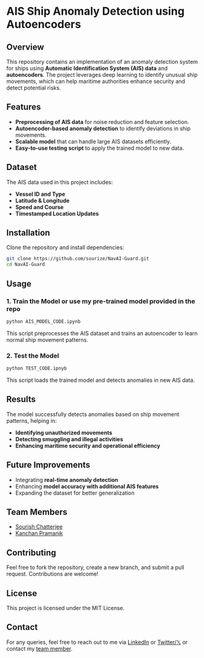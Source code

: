 # AIS Ship Anomaly Detection using Autoencoders

## Overview
This repository contains an implementation of an anomaly detection system for ships using **Automatic Identification System (AIS) data** and **autoencoders**. The project leverages deep learning to identify unusual ship movements, which can help maritime authorities enhance security and detect potential risks.

## Features
- **Preprocessing of AIS data** for noise reduction and feature selection.
- **Autoencoder-based anomaly detection** to identify deviations in ship movements.
- **Scalable model** that can handle large AIS datasets efficiently.
- **Easy-to-use testing script** to apply the trained model to new data.

## Dataset
The AIS data used in this project includes:
- **Vessel ID and Type**
- **Latitude & Longitude**
- **Speed and Course**
- **Timestamped Location Updates**

## Installation
Clone the repository and install dependencies:
```bash
git clone https://github.com/sourize/NavAI-Guard.git
cd NavAI-Guard
```

## Usage
### 1. Train the Model or use my pre-trained model provided in the repo
```python
python AIS_MODEL_CODE.ipynb
```
This script preprocesses the AIS dataset and trains an autoencoder to learn normal ship movement patterns.

### 2. Test the Model
```python
python TEST_CODE.ipnyb
```
This script loads the trained model and detects anomalies in new AIS data.

## Results
The model successfully detects anomalies based on ship movement patterns, helping in:
- **Identifying unauthorized movements**
- **Detecting smuggling and illegal activities**
- **Enhancing maritime security and operational efficiency**

## Future Improvements
- Integrating **real-time anomaly detection**
- Enhancing **model accuracy with additional AIS features**
- Expanding the dataset for better generalization

## Team Members
- [Sourish Chatterjee](https://www.linkedin.com/in/sourish-chatterjee)
- [Kanchan Pramanik](https://www.linkedin.com/in/kanchan2003/)

## Contributing
Feel free to fork the repository, create a new branch, and submit a pull request. Contributions are welcome!

## License
This project is licensed under the MIT License.

## Contact
For any queries, feel free to reach out to me via [LinkedIn](https://www.linkedin.com/in/sourish-chatterjee) or [Twitter/𝕏](https://x.com/sourize_) or contact my [team member](https://www.linkedin.com/in/kanchan2003/).

